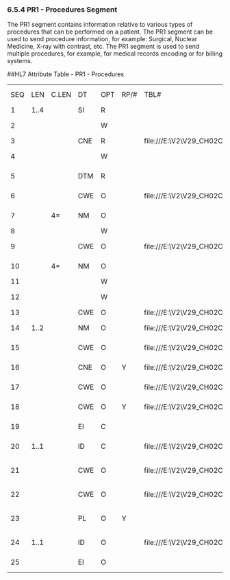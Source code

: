 ### 6.5.4 PR1 - Procedures Segment

The PR1 segment contains information relative to various types of procedures that can be performed on a patient. The PR1 segment can be used to send procedure information, for example: Surgical, Nuclear Medicine, X‑ray with contrast, etc. The PR1 segment is used to send multiple procedures, for example, for medical records encoding or for billing systems.

##HL7 Attribute Table - PR1 - Procedures

|     |     |     |     |     |     |     |     |     |
| --- | --- | --- | --- | --- | --- | --- | --- | --- |
| SEQ | LEN | C.LEN | DT | OPT | RP/# | TBL# | ITEM# | ELEMENT NAME |
| 1 | 1..4 |  | SI | R |  |  | 00391 | Set ID - PR1 |
| 2 |  |  |  | W |  |  | 00392 | Procedure Coding Method |
| 3 |  |  | CNE | R |  | file:///E:\V2\V29_CH02C_Tables.docx#HL70088[0088] | 00393 | Procedure Code |
| 4 |  |  |  | W |  |  | 00394 | Procedure Description |
| 5 |  |  | DTM | R |  |  | 00395 | Procedure Date/Time |
| 6 |  |  | CWE | O |  | file:///E:\V2\V29_CH02C_Tables.docx#HL70230[0230] | 00396 | Procedure Functional Type |
| 7 |  | 4= | NM | O |  |  | 00397 | Procedure Minutes |
| 8 |  |  |  | W |  |  | 00398 | Anesthesiologist |
| 9 |  |  | CWE | O |  | file:///E:\V2\V29_CH02C_Tables.docx#HL70019[0019] | 00399 | Anesthesia Code |
| 10 |  | 4= | NM | O |  |  | 00400 | Anesthesia Minutes |
| 11 |  |  |  | W |  |  | 00401 | Surgeon |
| 12 |  |  |  | W |  |  | 00402 | Procedure Practitioner |
| 13 |  |  | CWE | O |  | file:///E:\V2\V29_CH02C_Tables.docx#HL70059[0059] | 00403 | Consent Code |
| 14 | 1..2 |  | NM | O |  | file:///E:\V2\V29_CH02C_Tables.docx#HL70418[0418] | 00404 | Procedure Priority |
| 15 |  |  | CWE | O |  | file:///E:\V2\V29_CH02C_Tables.docx#HL70051[0051] | 00772 | Associated Diagnosis Code |
| 16 |  |  | CNE | O | Y | file:///E:\V2\V29_CH02C_Tables.docx#HL70340[0340] | 01316 | Procedure Code Modifier |
| 17 |  |  | CWE | O |  | file:///E:\V2\V29_CH02C_Tables.docx#HL70416[0416] | 01501 | Procedure DRG Type |
| 18 |  |  | CWE | O | Y | file:///E:\V2\V29_CH02C_Tables.docx#HL70417[0417] | 01502 | Tissue Type Code |
| 19 |  |  | EI | C |  |  | 01848 | Procedure Identifier |
| 20 | 1..1 |  | ID | C |  | file:///E:\V2\V29_CH02C_Tables.docx#HL70206[0206] | 01849 | Procedure Action Code |
| 21 |  |  | CWE | O |  | file:///E:\V2\V29_CH02C_Tables.docx#HL70761[0761] | 02177 | DRG Procedure Determination Status |
| 22 |  |  | CWE | O |  | file:///E:\V2\V29_CH02C_Tables.docx#HL70763[0763] | 02178 | DRG Procedure Relevance |
| 23 |  |  | PL | O | Y |  | 02371 | Treating Organizational Unit |
| 24 | 1..1 |  | ID | O |  | file:///E:\V2\V29_CH02C_Tables.docx#HL70136[0136] | 02372 | Respiratory Within Surgery |
| 25 |  |  | EI | O |  |  | 02373 | Parent Procedure ID |
